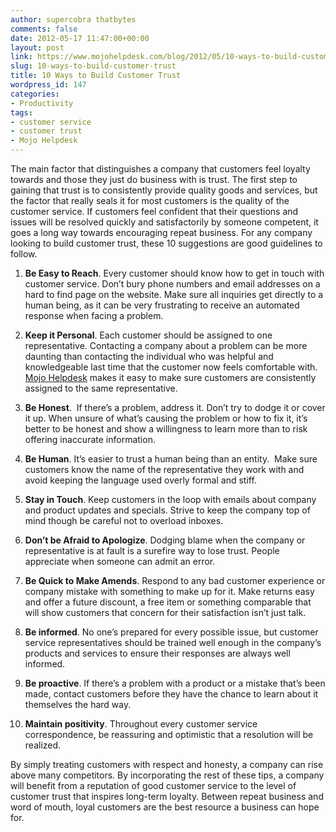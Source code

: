 ```yaml
---
author: supercobra thatbytes
comments: false
date: 2012-05-17 11:47:00+00:00
layout: post
link: https://www.mojohelpdesk.com/blog/2012/05/10-ways-to-build-customer-trust/
slug: 10-ways-to-build-customer-trust
title: 10 Ways to Build Customer Trust
wordpress_id: 147
categories:
- Productivity
tags:
- customer service
- customer trust
- Mojo Helpdesk
---
```


The main factor that distinguishes a company that customers feel loyalty towards and those they just do business with is trust. The first step to gaining that trust is to consistently provide quality goods and services, but the factor that really seals it for most customers is the quality of the customer service. If customers feel confident that their questions and issues will be resolved quickly and satisfactorily by someone competent, it goes a long way towards encouraging repeat business. For any company looking to build customer trust, these 10 suggestions are good guidelines to follow.



	
  1. **Be Easy to Reach**. Every customer should know how to get in touch with customer service. Don’t bury phone numbers and email addresses on a hard to find page on the website. Make sure all inquiries get directly to a human being, as it can be very frustrating to receive an automated response when facing a problem.

	
  2. **Keep it Personal**. Each customer should be assigned to one representative. Contacting a company about a problem can be more daunting than contacting the individual who was helpful and knowledgeable last time that the customer now feels comfortable with. [Mojo Helpdesk](https://www.mojohelpdesk.com) makes it easy to make sure customers are consistently assigned to the same representative.

	
  3. **Be Honest**.  If there’s a problem, address it. Don’t try to dodge it or cover it up. When unsure of what’s causing the problem or how to fix it, it’s better to be honest and show a willingness to learn more than to risk offering inaccurate information.

	
  4. **Be Human**. It’s easier to trust a human being than an entity.  Make sure customers know the name of the representative they work with and avoid keeping the language used overly formal and stiff.

	
  5. **Stay in Touch**. Keep customers in the loop with emails about company and product updates and specials. Strive to keep the company top of mind though be careful not to overload inboxes.

	
  6. **Don’t be Afraid to Apologize**. Dodging blame when the company or representative is at fault is a surefire way to lose trust. People appreciate when someone can admit an error.

	
  7. **Be Quick to Make Amends**. Respond to any bad customer experience or company mistake with something to make up for it. Make returns easy and offer a future discount, a free item or something comparable that will show customers that concern for their satisfaction isn’t just talk.

	
  8. **Be informed**. No one’s prepared for every possible issue, but customer service representatives should be trained well enough in the company’s products and services to ensure their responses are always well informed.

	
  9. **Be proactive**. If there’s a problem with a product or a mistake that’s been made, contact customers before they have the chance to learn about it themselves the hard way.

	
  10. **Maintain positivity**. Throughout every customer service correspondence, be reassuring and optimistic that a resolution will be realized.


By simply treating customers with respect and honesty, a company can rise above many competitors. By incorporating the rest of these tips, a company will benefit from a reputation of good customer service to the level of customer trust that inspires long-term loyalty. Between repeat business and word of mouth, loyal customers are the best resource a business can hope for.
